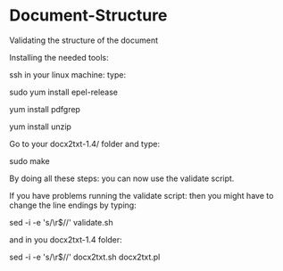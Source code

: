# Document-Structure
Validating the structure of the document

Installing the needed tools:

ssh in your linux machine:
type:

sudo yum install epel-release

yum install pdfgrep

yum install unzip

Go to your docx2txt-1.4/ folder and type:

sudo make

By doing all these steps:
you can now use the validate script.

If you have problems running the validate script:
then you might have to change the line endings by typing:

sed -i -e 's/\r$//' validate.sh

and in you docx2txt-1.4 folder:

sed -i -e 's/\r$//' docx2txt.sh docx2txt.pl
